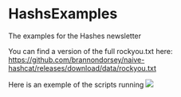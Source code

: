 # HashsExamples
The examples for the Hashes newsletter

You can find a version of the full rockyou.txt here: https://github.com/brannondorsey/naive-hashcat/releases/download/data/rockyou.txt

Here is an exemple of the scripts running <a href="https://asciinema.org/a/2y6fTRUNJEZxUY4cQbNvkdHqT"><img src="https://asciinema.org/a/2y6fTRUNJEZxUY4cQbNvkdHqT.png"/></a>
